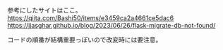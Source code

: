 参考にしたサイトはここ。
https://qiita.com/Bashi50/items/e3459ca2a4661ce5dac6
https://jjasghar.github.io/blog/2023/06/26/flask-migrate-db-not-found/

コードの順番が結構重要っぽいので改変時には要注意。
